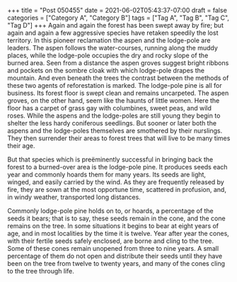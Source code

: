 +++
title = "Post 050455"
date = 2021-06-02T05:43:37-07:00
draft = false
categories = ["Category A", "Category B"]
tags = ["Tag A", "Tag B", "Tag C", "Tag D"]
+++
Again and again the forest has been swept away by fire; but again and again a few aggressive species have retaken speedily the lost territory. In this pioneer reclamation the aspen and the lodge-pole are leaders. The aspen follows the water-courses, running along the muddy places, while the lodge-pole occupies the dry and rocky slope of the burned area. Seen from a distance the aspen groves suggest bright ribbons and pockets on the sombre cloak with which lodge-pole drapes the mountain. And even beneath the trees the contrast between the methods of these two agents of reforestation is marked. The lodge-pole pine is all for business. Its forest floor is swept clean and remains uncarpeted. The aspen groves, on the other hand, seem like the haunts of little women. Here the floor has a carpet of grass gay with columbines, sweet peas, and wild roses. While the aspens and the lodge-poles are still young they begin to shelter the less hardy coniferous seedlings. But sooner or later both the aspens and the lodge-poles themselves are smothered by their nurslings. They then surrender their areas to forest trees that will live to be many times their age.

But that species which is preëminently successful in bringing back the forest to a burned-over area is the lodge-pole pine. It produces seeds each year and commonly hoards them for many years. Its seeds are light, winged, and easily carried by the wind. As they are frequently released by fire, they are sown at the most opportune time, scattered in profusion, and, in windy weather, transported long distances.

Commonly lodge-pole pine holds on to, or hoards, a percentage of the seeds it bears; that is to say, these seeds remain in the cone, and the cone remains on the tree. In some situations it begins to bear at eight years of age, and in most localities by the time it is twelve. Year after year the cones, with their fertile seeds safely enclosed, are borne and cling to the tree. Some of these cones remain unopened from three to nine years. A small percentage of them do not open and distribute their seeds until they have been on the tree from twelve to twenty years, and many of the cones cling to the tree through life.
